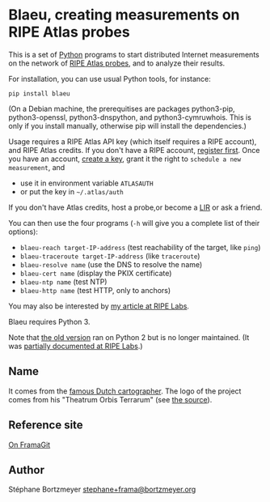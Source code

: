 Blaeu, creating measurements on RIPE Atlas probes
=================================================

This is a set of [Python](https://www.python.org/) programs to start distributed Internet measurements on the network of [RIPE Atlas probes](https://atlas.ripe.net/), and to analyze their results.

For installation, you can use usual Python tools, for instance:

```
pip install blaeu
```

(On a Debian machine, the prerequitises are packages python3-pip, python3-openssl, python3-dnspython, and python3-cymruwhois. This is only if you install manually, otherwise pip will install the dependencies.)

Usage requires a RIPE Atlas API key (which itself requires a RIPE account), and RIPE Atlas credits. If you don't have a RIPE account, [register first](https://access.ripe.net/). Once you have an account, [create a key](https://atlas.ripe.net/keys/), grant it the right to `schedule a new measurement`, and

* use it in environment variable `ATLASAUTH`
* or put the key in `~/.atlas/auth`

If you don't have Atlas credits, host a probe,or become a [LIR](https://www.ripe.net/participate/member-support) or ask a friend.

You can then use the four programs (`-h` will give you a complete list of their options):

* `blaeu-reach target-IP-address` (test reachability of the target, like `ping`)
* `blaeu-traceroute target-IP-address` (like `traceroute`)
* `blaeu-resolve name` (use the DNS to resolve the name)
* `blaeu-cert name` (display the PKIX certificate)
* `blaeu-ntp name` (test NTP)
* `blaeu-http name` (test HTTP, only to anchors)

You may also be interested by [my article at RIPE Labs](https://labs.ripe.net/Members/stephane_bortzmeyer/creating-ripe-atlas-one-off-measurements-with-blaeu).

Blaeu requires Python 3.

Note that [the old version](https://github.com/RIPE-Atlas-Community/ripe-atlas-community-contrib) ran on Python 2 but is no longer maintained. (It was [partially documented at RIPE Labs](https://labs.ripe.net/Members/stephane_bortzmeyer/using-ripe-atlas-to-debug-network-connectivity-problems).)

Name
----

It comes from the [famous Dutch cartographer](https://en.wikipedia.org/wiki/Willem_Blaeu). The logo of the project comes from his "Theatrum Orbis Terrarum" (see [the source](https://commons.wikimedia.org/wiki/File:Blaeu_1645_-_Livonia_vulgo_Lyefland.jpg)).

Reference site
--------------

[On FramaGit](https://framagit.org/bortzmeyer/blaeu)

Author
------

Stéphane Bortzmeyer <stephane+frama@bortzmeyer.org>

